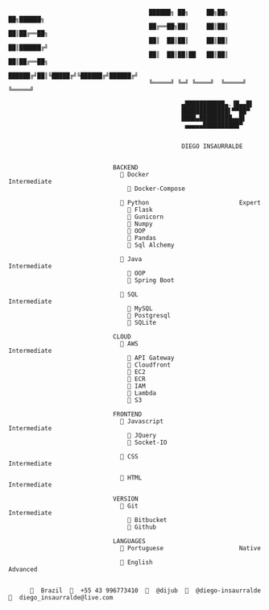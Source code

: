             
                  
                                           ██████╗ ██╗     ██╗██╗   ██╗██████╗ 
                                           ██╔══██╗██║     ██║██║   ██║██╔══██╗
                                           ██║  ██║██║     ██║██║   ██║██████╔╝
                                           ██║  ██║██║██   ██║██║   ██║██╔══██╗
                                           ██████╔╝██║╚█████╔╝╚██████╔╝██████╔╝
                                           ╚═════╝ ╚═╝ ╚════╝  ╚═════╝ ╚═════╝ 
                                           
                                                    ▄███████████▄.▐█▄▄█▌
                                                    █████████████▌▀▀██▀ 
                                                    ████▄█████████▄▄█▌  
                                                     ▄▄▄▄▄██████████▀    
                                           
                                           
                                                    DIEGO INSAURRALDE
                                           
                  
                                 BACKEND             
                                   󰡨 Docker                         Intermediate        
                                      Docker-Compose
                                 
                                   󰌠 Python                         Expert              
                                      Flask
                                      Gunicorn
                                      Numpy
                                      OOP
                                      Pandas
                                      Sql Alchemy
                                 
                                   󰬷 Java                           Intermediate        
                                      OOP
                                      Spring Boot
                                 
                                    SQL                            Intermediate        
                                      MySQL
                                      Postgresql
                                      SQLite
                                 
                                 CLOUD               
                                   󰸏 AWS                            Intermediate        
                                      API Gateway
                                      Cloudfront
                                      EC2
                                      ECR
                                      IAM
                                      Lambda
                                      S3
                                 
                                 FRONTEND            
                                    Javascript                     Intermediate        
                                      JQuery
                                      Socket-IO
                                 
                                    CSS                            Intermediate        
                                 
                                    HTML                           Intermediate        
                                 
                                 VERSION             
                                    Git                            Intermediate        
                                      Bitbucket
                                      Github
                                 
                                 LANGUAGES           
                                    Portuguese                     Native            
                                 
                                    English                        Advanced  

    
            Brazil    +55 43 996773410    @dijub    @diego-insaurralde  󰇮  diego_insaurralde@live.com

               


<!--
**dijub/dijub** is a ✨ _special_ ✨ repository because its `README.md` (this file) appears on your GitHub profile.

Here are some ideas to get you started:

- 🔭 I’m currently working on ...
- 🌱 I’m currently learning ...
- 👯 I’m looking to collaborate on ...
- 🤔 I’m looking for help with ...
- 💬 Ask me about ...
- 📫 How to reach me: ...
- 😄 Pronouns: ...
- ⚡ Fun fact: ...
-->
